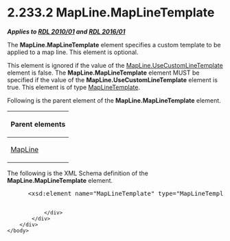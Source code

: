 <html dir="LTR" xmlns:mshelp="http://msdn.microsoft.com/mshelp" xmlns:ddue="http://ddue.schemas.microsoft.com/authoring/2003/5" xmlns:xlink="http://www.w3.org/1999/xlink" xmlns:tool="http://www.microsoft.com/tooltip">
    <head>
        <meta http-equiv="Content-Type" content="text/html; CHARSET=utf-8"></meta>
        <meta name="save" content="history"></meta>
        <title>2.233.2 MapLine.MapLineTemplate</title>
        <xml>
            <mshelp:toctitle title="2.233.2 MapLine.MapLineTemplate"></mshelp:toctitle>
            <mshelp:rltitle title="[MS-RDL]: MapLine.MapLineTemplate"></mshelp:rltitle>
            <mshelp:keyword index="A" term="bb830dd1-51d5-4d50-8c5d-62cdf2e283a4"></mshelp:keyword>
            <mshelp:attr name="DCSext.ContentType" value="open specification"></mshelp:attr>
            <mshelp:attr name="AssetID" value="bb830dd1-51d5-4d50-8c5d-62cdf2e283a4"></mshelp:attr>
            <mshelp:attr name="TopicType" value="kbRef"></mshelp:attr>
            <mshelp:attr name="DCSext.Title" value="[MS-RDL]: MapLine.MapLineTemplate" />
        </xml>
    </head>
    <body>
        <div id="header">
            <h1 class="heading">2.233.2 MapLine.MapLineTemplate</h1>
        </div>
        <div id="mainSection">
            <div id="mainBody">
                <div id="allHistory" class="saveHistory"></div>
                <div id="sectionSection0" class="section" name="collapseableSection">
                    

<p><b><i>Applies to </i></b><a href="3428e690-a348-4ec7-8a6a-8efb42d2cdee.md"><b><i>RDL 2010/01</i></b></a><b><i>
and </i></b><a href="52ce3983-2bfc-4e72-9359-42aaf5fe4509.md"><b><i>RDL 2016/01</i></b></a></p>

<p>The <b>MapLine.MapLineTemplate</b> element specifies a
custom template to be applied to a map line. This element is optional. </p>

<p>This element is ignored if the value of the <a href="5d62095f-f196-44f8-a042-4e511e0e84c5.md">MapLine.UseCustomLineTemplate</a>
element is false. The <b>MapLine.MapLineTemplate</b> element MUST be specified
if the value of the <b>MapLine.UseCustomLineTemplate</b> element is true. This
element is of type <a href="37e2d016-be53-44eb-a5ae-5a01d6400909.md">MapLineTemplate</a>.</p>

<p>Following is the parent element of the <b>MapLine.MapLineTemplate</b>
element.</p>

<table>
 <thead>
  <tr>
   <th>
   <p>Parent elements</p>
   </th>
  </tr>
 </thead>
 <tr>
  <td>
  <p><a href="848562bc-c49f-443c-8002-ae8d395f9fde.md">MapLine</a></p>
  </td>
 </tr>
</table>

<p>The following is the XML Schema definition of the <b>MapLine.MapLineTemplate</b>
element.</p>

<dl>
<dd>
<div><pre> &lt;xsd:element name=&quot;MapLineTemplate&quot; type=&quot;MapLineTemplateType&quot; minOccurs=&quot;0&quot; /&gt;
  
</pre></div>
</dd></dl>


                </div>
            </div>
        </div>
    </body>
</html>